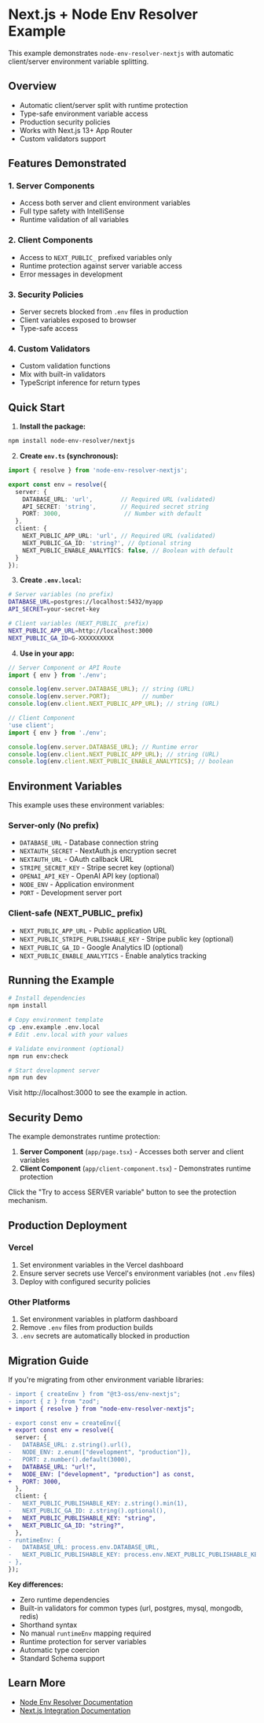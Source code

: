 # Next.js + Node Env Resolver Example

This example demonstrates `node-env-resolver-nextjs` with automatic client/server environment variable splitting.

## Overview

- Automatic client/server split with runtime protection
- Type-safe environment variable access
- Production security policies
- Works with Next.js 13+ App Router
- Custom validators support

## Features Demonstrated

### 1. Server Components
- Access both server and client environment variables
- Full type safety with IntelliSense
- Runtime validation of all variables

### 2. Client Components  
- Access to `NEXT_PUBLIC_` prefixed variables only
- Runtime protection against server variable access
- Error messages in development

### 3. Security Policies
- Server secrets blocked from `.env` files in production
- Client variables exposed to browser
- Type-safe access

### 4. Custom Validators
- Custom validation functions
- Mix with built-in validators
- TypeScript inference for return types

## Quick Start

1. **Install the package:**
```bash
npm install node-env-resolver/nextjs
```

2. **Create `env.ts` (synchronous):**
```typescript
import { resolve } from 'node-env-resolver-nextjs';

export const env = resolve({
  server: {
    DATABASE_URL: 'url',        // Required URL (validated)
    API_SECRET: 'string',       // Required secret string
    PORT: 3000,                  // Number with default
  },
  client: {
    NEXT_PUBLIC_APP_URL: 'url', // Required URL (validated)
    NEXT_PUBLIC_GA_ID: 'string?', // Optional string
    NEXT_PUBLIC_ENABLE_ANALYTICS: false, // Boolean with default
  }
});
```

3. **Create `.env.local`:**
```bash
# Server variables (no prefix)
DATABASE_URL=postgres://localhost:5432/myapp
API_SECRET=your-secret-key

# Client variables (NEXT_PUBLIC_ prefix)
NEXT_PUBLIC_APP_URL=http://localhost:3000
NEXT_PUBLIC_GA_ID=G-XXXXXXXXXX
```

4. **Use in your app:**
```typescript
// Server Component or API Route
import { env } from './env';

console.log(env.server.DATABASE_URL); // string (URL)
console.log(env.server.PORT);         // number
console.log(env.client.NEXT_PUBLIC_APP_URL); // string (URL)

// Client Component
'use client';
import { env } from './env';

console.log(env.server.DATABASE_URL); // Runtime error
console.log(env.client.NEXT_PUBLIC_APP_URL); // string (URL)
console.log(env.client.NEXT_PUBLIC_ENABLE_ANALYTICS); // boolean
```

## Environment Variables

This example uses these environment variables:

### Server-only (No prefix)
- `DATABASE_URL` - Database connection string
- `NEXTAUTH_SECRET` - NextAuth.js encryption secret  
- `NEXTAUTH_URL` - OAuth callback URL
- `STRIPE_SECRET_KEY` - Stripe secret key (optional)
- `OPENAI_API_KEY` - OpenAI API key (optional)
- `NODE_ENV` - Application environment
- `PORT` - Development server port

### Client-safe (NEXT_PUBLIC_ prefix)
- `NEXT_PUBLIC_APP_URL` - Public application URL
- `NEXT_PUBLIC_STRIPE_PUBLISHABLE_KEY` - Stripe public key (optional)
- `NEXT_PUBLIC_GA_ID` - Google Analytics ID (optional)
- `NEXT_PUBLIC_ENABLE_ANALYTICS` - Enable analytics tracking

## Running the Example

```bash
# Install dependencies
npm install

# Copy environment template
cp .env.example .env.local
# Edit .env.local with your values

# Validate environment (optional)
npm run env:check

# Start development server
npm run dev
```

Visit http://localhost:3000 to see the example in action.

## Security Demo

The example demonstrates runtime protection:

1. **Server Component** (`app/page.tsx`) - Accesses both server and client variables
2. **Client Component** (`app/client-component.tsx`) - Demonstrates runtime protection

Click the "Try to access SERVER variable" button to see the protection mechanism.

## Production Deployment

### Vercel

1. Set environment variables in the Vercel dashboard
2. Ensure server secrets use Vercel's environment variables (not `.env` files)
3. Deploy with configured security policies

### Other Platforms

1. Set environment variables in platform dashboard
2. Remove `.env` files from production builds
3. `.env` secrets are automatically blocked in production

## Migration Guide

If you're migrating from other environment variable libraries:

```diff
- import { createEnv } from "@t3-oss/env-nextjs";
- import { z } from "zod";
+ import { resolve } from "node-env-resolver-nextjs";

- export const env = createEnv({
+ export const env = resolve({
  server: {
-   DATABASE_URL: z.string().url(),
-   NODE_ENV: z.enum(["development", "production"]),
-   PORT: z.number().default(3000),
+   DATABASE_URL: "url!",
+   NODE_ENV: ["development", "production"] as const,
+   PORT: 3000,
  },
  client: {
-   NEXT_PUBLIC_PUBLISHABLE_KEY: z.string().min(1),
-   NEXT_PUBLIC_GA_ID: z.string().optional(),
+   NEXT_PUBLIC_PUBLISHABLE_KEY: "string",
+   NEXT_PUBLIC_GA_ID: "string?",
  },
- runtimeEnv: {
-   DATABASE_URL: process.env.DATABASE_URL,
-   NEXT_PUBLIC_PUBLISHABLE_KEY: process.env.NEXT_PUBLIC_PUBLISHABLE_KEY,
- },
});
```

**Key differences:**
- Zero runtime dependencies
- Built-in validators for common types (url, postgres, mysql, mongodb, redis)
- Shorthand syntax
- No manual `runtimeEnv` mapping required
- Runtime protection for server variables
- Automatic type coercion
- Standard Schema support

## Learn More

- [Node Env Resolver Documentation](../../README.md)
- [Next.js Integration Documentation](../../packages/nextjs-resolver/README.md)